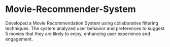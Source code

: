 # Movie-Recommender-System
Developed a Movie Recommendation System using collaborative filtering techniques. The system analyzed user behavior and preferences to suggest 5 movies that they are likely to enjoy, enhancing user experience and engagement. 
